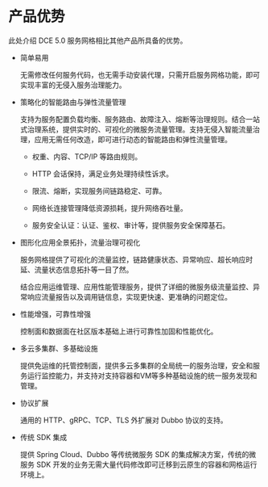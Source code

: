 # 产品优势

此处介绍 DCE 5.0 服务网格相比其他产品所具备的优势。

- 简单易用

    无需修改任何服务代码，也无需手动安装代理，只需开启服务网格功能，即可实现丰富的无侵入服务治理能力。

- 策略化的智能路由与弹性流量管理

    支持为服务配置负载均衡、服务路由、故障注入、熔断等治理规则。结合一站式治理系统，提供实时的、可视化的微服务流量管理。支持无侵入智能流量治理，应用无需任何改造，即可进行动态的智能路由和弹性流量管理。

    - 权重、内容、TCP/IP 等路由规则。

    - HTTP 会话保持，满足业务处理持续性诉求。

    - 限流、熔断，实现服务间链路稳定、可靠。

    - 网络长连接管理降低资源损耗，提升网络吞吐量。

    - 服务安全认证：认证、鉴权、审计等，提供服务安全保障基石。

- 图形化应用全景拓扑，流量治理可视化

    服务网格提供了可视化的流量监控，链路健康状态、异常响应、超长响应时延、流量状态信息拓扑等一目了然。

    结合应用运维管理、应用性能管理服务，提供了详细的微服务级流量监控、异常响应流量报告以及调用链信息，实现更快速、更准确的问题定位。

- 性能增强，可靠性增强

    控制面和数据面在社区版本基础上进行可靠性加固和性能优化。

- 多云多集群、多基础设施

    提供免运维的托管控制面，提供多云多集群的全局统一的服务治理，安全和服务运行监控能力，并支持对支持容器和VM等多种基础设施的统一服务发现和管理。

- 协议扩展

    通用的 HTTP、gRPC、TCP、TLS 外扩展对 Dubbo 协议的支持。

- 传统 SDK 集成

    提供 Spring Cloud、Dubbo 等传统微服务 SDK 的集成解决方案，传统的微服务 SDK 开发的业务无需大量代码修改即可迁移到云原生的容器和网格运行环境上。
